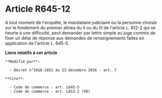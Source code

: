 # Article R645-12

A tout moment de l'enquête, le mandataire judiciaire ou la personne choisie sur le fondement du premier alinéa du II ou du
III de l'article L. 812-2 qui se heurte à une difficulté, peut demander par lettre simple au juge commis de fixer un délai de
réponse aux demandes de renseignements faites en application de l'article L. 645-5.

**Liens relatifs à cet article**

	**Modifié par**:

	  - Décret n°2016-1851 du 23 décembre 2016 - art. 7

	**Cite**:

	  - Code de commerce - art. L645-5
	  - Code de commerce - art. L812-2 (VD)
